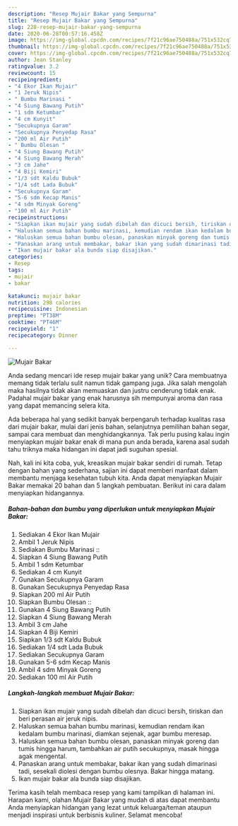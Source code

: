 ```yaml
---
description: "Resep Mujair Bakar yang Sempurna"
title: "Resep Mujair Bakar yang Sempurna"
slug: 228-resep-mujair-bakar-yang-sempurna
date: 2020-06-28T00:57:16.458Z
image: https://img-global.cpcdn.com/recipes/7f21c96ae750488a/751x532cq70/mujair-bakar-foto-resep-utama.jpg
thumbnail: https://img-global.cpcdn.com/recipes/7f21c96ae750488a/751x532cq70/mujair-bakar-foto-resep-utama.jpg
cover: https://img-global.cpcdn.com/recipes/7f21c96ae750488a/751x532cq70/mujair-bakar-foto-resep-utama.jpg
author: Jean Stanley
ratingvalue: 3.2
reviewcount: 15
recipeingredient:
- "4 Ekor Ikan Mujair"
- "1 Jeruk Nipis"
- " Bumbu Marinasi "
- "4 Siung Bawang Putih"
- "1 sdm Ketumbar"
- "4 cm Kunyit"
- "Secukupnya Garam"
- "Secukupnya Penyedap Rasa"
- "200 ml Air Putih"
- " Bumbu Olesan "
- "4 Siung Bawang Putih"
- "4 Siung Bawang Merah"
- "3 cm Jahe"
- "4 Biji Kemiri"
- "1/3 sdt Kaldu Bubuk"
- "1/4 sdt Lada Bubuk"
- "Secukupnya Garam"
- "5-6 sdm Kecap Manis"
- "4 sdm Minyak Goreng"
- "100 ml Air Putih"
recipeinstructions:
- "Siapkan ikan mujair yang sudah dibelah dan dicuci bersih, tiriskan dan beri perasan air jeruk nipis."
- "Haluskan semua bahan bumbu marinasi, kemudian rendam ikan kedalam bumbu marinasi, diamkan sejenak, agar bumbu meresap."
- "Haluskan semua bahan bumbu olesan, panaskan minyak goreng dan tumis hingga harum, tambahkan air putih secukupnya, masak hingga agak mengental."
- "Panaskan arang untuk membakar, bakar ikan yang sudah dimarinasi tadi, sesekali diolesi dengan bumbu olesnya. Bakar hingga matang."
- "Ikan mujair bakar ala bunda siap disajikan."
categories:
- Resep
tags:
- mujair
- bakar

katakunci: mujair bakar 
nutrition: 298 calories
recipecuisine: Indonesian
preptime: "PT38M"
cooktime: "PT46M"
recipeyield: "1"
recipecategory: Dinner

---
```



![Mujair Bakar](https://img-global.cpcdn.com/recipes/7f21c96ae750488a/751x532cq70/mujair-bakar-foto-resep-utama.jpg)

Anda sedang mencari ide resep mujair bakar yang unik? Cara membuatnya memang tidak terlalu sulit namun tidak gampang juga. Jika salah mengolah maka hasilnya tidak akan memuaskan dan justru cenderung tidak enak. Padahal mujair bakar yang enak harusnya sih mempunyai aroma dan rasa yang dapat memancing selera kita.

Ada beberapa hal yang sedikit banyak berpengaruh terhadap kualitas rasa dari mujair bakar, mulai dari jenis bahan, selanjutnya pemilihan bahan segar, sampai cara membuat dan menghidangkannya. Tak perlu pusing kalau ingin menyiapkan mujair bakar enak di mana pun anda berada, karena asal sudah tahu triknya maka hidangan ini dapat jadi suguhan spesial.




Nah, kali ini kita coba, yuk, kreasikan mujair bakar sendiri di rumah. Tetap dengan bahan yang sederhana, sajian ini dapat memberi manfaat dalam membantu menjaga kesehatan tubuh kita. Anda dapat menyiapkan Mujair Bakar memakai 20 bahan dan 5 langkah pembuatan. Berikut ini cara dalam menyiapkan hidangannya.

<!--inarticleads1-->

##### Bahan-bahan dan bumbu yang diperlukan untuk menyiapkan Mujair Bakar:

1. Sediakan 4 Ekor Ikan Mujair
1. Ambil 1 Jeruk Nipis
1. Sediakan  Bumbu Marinasi ::
1. Siapkan 4 Siung Bawang Putih
1. Ambil 1 sdm Ketumbar
1. Sediakan 4 cm Kunyit
1. Gunakan Secukupnya Garam
1. Gunakan Secukupnya Penyedap Rasa
1. Siapkan 200 ml Air Putih
1. Siapkan  Bumbu Olesan ::
1. Gunakan 4 Siung Bawang Putih
1. Siapkan 4 Siung Bawang Merah
1. Ambil 3 cm Jahe
1. Siapkan 4 Biji Kemiri
1. Siapkan 1/3 sdt Kaldu Bubuk
1. Sediakan 1/4 sdt Lada Bubuk
1. Sediakan Secukupnya Garam
1. Gunakan 5-6 sdm Kecap Manis
1. Ambil 4 sdm Minyak Goreng
1. Sediakan 100 ml Air Putih




<!--inarticleads2-->

##### Langkah-langkah membuat Mujair Bakar:

1. Siapkan ikan mujair yang sudah dibelah dan dicuci bersih, tiriskan dan beri perasan air jeruk nipis.
1. Haluskan semua bahan bumbu marinasi, kemudian rendam ikan kedalam bumbu marinasi, diamkan sejenak, agar bumbu meresap.
1. Haluskan semua bahan bumbu olesan, panaskan minyak goreng dan tumis hingga harum, tambahkan air putih secukupnya, masak hingga agak mengental.
1. Panaskan arang untuk membakar, bakar ikan yang sudah dimarinasi tadi, sesekali diolesi dengan bumbu olesnya. Bakar hingga matang.
1. Ikan mujair bakar ala bunda siap disajikan.




Terima kasih telah membaca resep yang kami tampilkan di halaman ini. Harapan kami, olahan Mujair Bakar yang mudah di atas dapat membantu Anda menyiapkan hidangan yang lezat untuk keluarga/teman ataupun menjadi inspirasi untuk berbisnis kuliner. Selamat mencoba!
